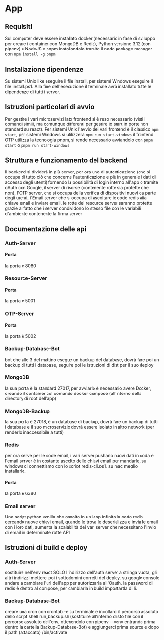# App


## Requisiti 
Sul computer deve essere installato docker (necessario in fase di sviluppo per creare i container con MongoDB e Redis), Python versione 3.12 (con pipenv) e NodeJS e pnpm installandolo tramite il node package manager con ```npm install -g pnpm```

## Installazione dipendenze
Su sistemi Unix like eseguire il file install, per sistemi Windows eseguire il file install.ps1. Alla fine dell'esecuzione il terminale avrà installato tutte le dipendenze di tutti i server.

## Istruzioni particolari di avvio
Per gestire i vari microservizi lato frontend si è reso necessario (visti i comandi simili, ma comunque differenti per gestire lo start in porte non standard su react). Per sistemi Unix l'avvio dei vari frontend è il classico ```npm start```, per sistemi Windows si utilizzerà ```npm run start-windows``` 
il frontend OTP utilizza la tecnologia pnpm, si rende necessario avviandolo con ```pnpm start``` o ```pnpm run start-windows```


## Struttura e funzionamento del backend
Il backend si dividerà in più server, per ora uno di autenticazione (che si occupa di tutto ciò che concerne l'autenticazione e più in generale i dati di accesso degli utenti) fornendo la possibilità di login interno all'app o tramite oAuth con Google, il server di risorse (contenente rotte sia protette che non), l'OTP server, che si occupa della verifica di dispositivi nuovi da parte degli utenti, l'Email server che si occupa di ascoltare le code redis alla chiave email e inviare email. le rotte del resource server saranno protette grazie al fatto che i  server condividono lo stesso file con le variabili d'ambiente contenente la firma server


## Documentazione delle api
### Auth-Server
#### Porta
la porta è 8080
### Resource-Server
#### Porta
la porta è 5001
### OTP-Server
#### Porta
la porta è 5002
### Backup-Database-Bot
bot che alle 3 del mattino esegue un backup del database, dovrà fare poi un backup di tutti i database, seguire poi le istruzioni di dist per il suo deploy
### MongoDB
la sua porta è la standard 27017, per avviarlo è necessario avere Docker, creando il container col comando docker compose (all'interno della directory di root dell'app)
### MongoDB-Backup
la sua porta è 27018, è un database di backup, dovrà fare un backup di tutti i database e il suo microservizio dovrà essere isolato in altro network (per renderlo inaccessibile a tutti)
### Redis
per ora serve per le code email, i vari server pushano nuovi dati in coda e l'email server è in costante ascolto delle chiavi email per mandarle, su windows ci connettiamo con lo script redis-cli.ps1, su mac meglio installarlo. 
#### Porta
la porta è 6380
### Email server
Uno script python vanilla che ascolta in un loop infinito la coda redis cercando nuove chiavi email, quando le trova le deserializza e invia le email con i loro dati, aumenta la scalabilità dei vari server che necessitano l'invio di email in determinate rotte API



## Istruzioni di build e deploy
### Auth-Server
sostituire nell'env react SOLO l'indirizzo dell'auth server a stringa vuota, gli altri indirizzi metterci poi i sottodomini corretti del deploy. su google console andare a cambiare l'url dell'app per autorizzarla all'Oauth. la password di redis è dentro al compose, per cambiarla in build impostartla di li.

### Backup-Database-Bot
creare una cron con crontab -e su terminale e incollarci il percorso assoluto dello script shell run_backup.sh (sostituire all'interno di sto file con il percorso assoluto dell'env, ottenendolo con pipenv --venv entrando prima dentro la cartella Backup-Database-Bot) e aggiungerci prima source e dopo il path (attaccato) /bin/activate